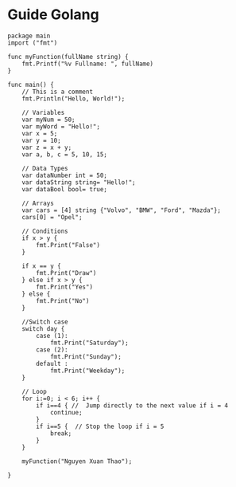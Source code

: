 # Guide Golang
    package main
    import ("fmt")

    func myFunction(fullName string) {
        fmt.Printf("%v Fullname: ", fullName)
    }

    func main() {
        // This is a comment
        fmt.Println("Hello, World!");

        // Variables
        var myNum = 50;
        var myWord = "Hello!";
        var x = 5;
        var y = 10;
        var z = x + y;
        var a, b, c = 5, 10, 15;

        // Data Types
        var dataNumber int = 50;
        var dataString string= "Hello!";
        var dataBool bool= true;

        // Arrays
        var cars = [4] string {"Volvo", "BMW", "Ford", "Mazda"};
        cars[0] = "Opel";

        // Conditions
        if x > y { 
            fmt.Print("False") 
        }

        if x == y { 
            fmt.Print("Draw") 
        } else if x > y { 
            fmt.Print("Yes") 
        } else { 
            fmt.Print("No") 
        }

        //Switch case
        switch day { 
            case (1): 
                fmt.Print("Saturday");
            case (2): 
                fmt.Print("Sunday"); 
            default : 
                fmt.Print("Weekday");
        }

        // Loop
        for i:=0; i < 6; i++ { 
            if i==4 { //  Jump directly to the next value if i = 4
                continue;
            }
            if i==5 {  // Stop the loop if i = 5
                break;
            }
        }

        myFunction("Nguyen Xuan Thao");

    }